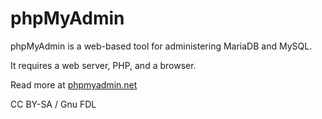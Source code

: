
# phpMyAdmin

phpMyAdmin is a web-based tool for administering MariaDB and MySQL.


It requires a web server, PHP, and a browser.


Read more at [phpmyadmin.net](https://phpmyadmin.net)


CC BY-SA / Gnu FDL


